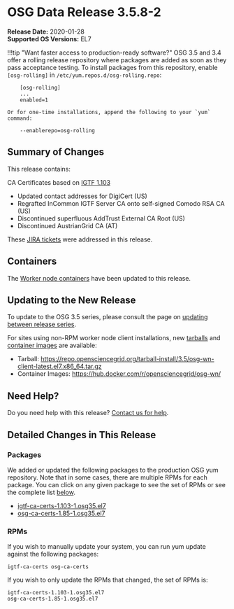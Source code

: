 OSG Data Release 3.5.8-2
========================

**Release Date:** 2020-01-28    
**Supported OS Versions:** EL7

!!!tip "Want faster access to production-ready software?"
    OSG 3.5 and 3.4 offer a rolling release repository where packages are added as soon as they pass acceptance testing.
    To install packages from this repository, enable `[osg-rolling]` in `/etc/yum.repos.d/osg-rolling.repo`:

        [osg-rolling]
        ...
        enabled=1

    Or for one-time installations, append the following to your `yum` command:

        --enablerepo=osg-rolling

Summary of Changes
------------------

This release contains:

CA Certificates based on [IGTF 1.103](http://dist.eugridpma.info/distribution/igtf/current/CHANGES)

-   Updated contact addresses for DigiCert (US)
-   Regrafted InCommon IGTF Server CA onto self-signed Comodo RSA CA (US)
-   Discontinued superfluous AddTrust External CA Root (US)
-   Discontinued AustrianGrid CA (AT)

These
[JIRA tickets](https://jira.opensciencegrid.org/issues/?jql=project%20%3D%20SOFTWARE%20AND%20fixVersion%20%3D%203.5.8-2%20ORDER%20BY%20priority%20DESC%2C%20key%20DESC)
were addressed in this release.

Containers
----------

The [Worker node containers](../../worker-node/using-wn-containers.md) have been updated to this release.

Updating to the New Release
---------------------------

To update to the OSG 3.5 series, please consult the page on
[updating between release series](../updating-to-osg-35.md).

For sites using non-RPM worker node client installations, new [tarballs](../../worker-node/install-wn-tarball.md) and
[container images](../../worker-node/using-wn-containers.md) are available:

- Tarball: <https://repo.opensciencegrid.org/tarball-install/3.5/osg-wn-client-latest.el7.x86_64.tar.gz>
- Container Images: <https://hub.docker.com/r/opensciencegrid/osg-wn/>

Need Help?
----------

Do you need help with this release? [Contact us for help](../../common/help.md).

Detailed Changes in This Release
--------------------------------

### Packages

We added or updated the following packages to the production OSG yum repository.
Note that in some cases, there are multiple RPMs for each package.
You can click on any given package to see the set of RPMs or see the complete list [below](#rpms).

-   [igtf-ca-certs-1.103-1.osg35.el7](https://koji.chtc.wisc.edu/koji/search?match=glob&type=build&terms=igtf-ca-certs-1.103-1.osg35.el7)
-   [osg-ca-certs-1.85-1.osg35.el7](https://koji.chtc.wisc.edu/koji/search?match=glob&type=build&terms=osg-ca-certs-1.85-1.osg35.el7)

### RPMs

If you wish to manually update your system, you can run yum update against the following packages:

    igtf-ca-certs osg-ca-certs

If you wish to only update the RPMs that changed, the set of RPMs is:

``` file
igtf-ca-certs-1.103-1.osg35.el7
osg-ca-certs-1.85-1.osg35.el7
```
